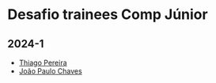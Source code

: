 # Desafio trainees Comp Júnior

## 2024-1

<!-- INSIRA SEU NOME E O SEU PERFIL DO GITHUB-->
<!-- [Seu Nome](PERFIL DO GITHUB) -->
- [Thiago Pereira](https://github.com/thiagolimapereira)
- [João Paulo Chaves](https://github.com/joaopchav)
